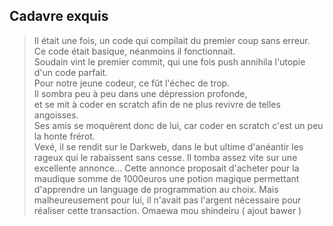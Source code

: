 ## Cadavre exquis

> Il était une fois, un code qui compilait du premier coup sans erreur.  
> Ce code était basique, néanmoins il fonctionnait.  
> Soudain vint le premier commit, qui une fois push annihila l'utopie d'un code parfait.  
> Pour notre jeune codeur, ce fût l'échec de trop.  
> Il sombra peu à peu dans une dépression profonde,  
> et se mit à coder en scratch afin de ne plus revivre de telles angoisses.  
> Ses amis se moquèrent donc de lui, car coder en scratch c'est un peu la honte frérot.  
> Vexé, il se rendit sur le Darkweb, dans le but ultime d'anéantir les rageux qui le rabaissent sans cesse.
> Il tomba assez vite sur une excellente annonce...
 Cette annonce proposait d'acheter pour la maudique somme de 1000euros
 une potion magique permettant d'apprendre un language de
 programmation au choix. Mais malheureusement pour lui, il
 n'avait pas l'argent nécessaire pour réaliser cette transaction.
Omaewa mou shindeiru ( ajout bawer )
